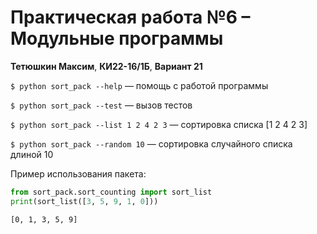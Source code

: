 # Практическая работа №6 – Модульные программы

**Тетюшкин Максим**,
**КИ22-16/1Б**,
**Вариант 21**

`$ python sort_pack --help` — помощь с работой программы

`$ python sort_pack --test` — вызов тестов

`$ python sort_pack --list 1 2 4 2 3` — сортировка списка [1 2 4 2 3]

`$ python sort_pack --random 10` — сортировка случайного списка длиной 10

Пример использования пакета:

```python
from sort_pack.sort_counting import sort_list
print(sort_list([3, 5, 9, 1, 0]))
```

`[0, 1, 3, 5, 9]`
